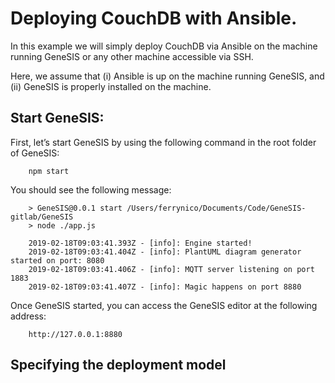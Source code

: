 # Deploying CouchDB with Ansible.

In this example we will simply deploy CouchDB via Ansible on the machine running GeneSIS or any other machine accessible via SSH. 

Here, we assume that (i) Ansible is up on the machine running GeneSIS, and (ii) GeneSIS is properly installed on the machine.

## Start GeneSIS:

First, let’s start GeneSIS by using the following command in the root folder of GeneSIS:

        npm start

You should see the following message:

        > GeneSIS@0.0.1 start /Users/ferrynico/Documents/Code/GeneSIS-gitlab/GeneSIS
        > node ./app.js
        
        2019-02-18T09:03:41.393Z - [info]: Engine started!
        2019-02-18T09:03:41.404Z - [info]: PlantUML diagram generator started on port: 8080
        2019-02-18T09:03:41.406Z - [info]: MQTT server listening on port 1883
        2019-02-18T09:03:41.407Z - [info]: Magic happens on port 8880

Once GeneSIS started, you can access the GeneSIS editor at the following address:

        http://127.0.0.1:8880

## Specifying the deployment model
